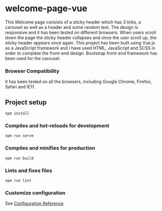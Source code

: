 # welcome-page-vue
This Welcome page consists of a sticky header which has 3 links, a carousel as well as a header and some random text. The design is responsive and it has been tested on different browsers.
When users scroll down the page the sticky header collapses and once the user scroll up, the sticky header appears once again.
This project has been built using Vue.js as a JavaScript framework and I have used HTML, JavaScript and SCSS in order to complete the front-end design. Bootstrap front-end framework has been used for the carousel.

### Browser Compatibility
It has been tested on all the browsers, including Google Chrome, Firefox, Safari and IE11.

## Project setup
```
npm install
```

### Compiles and hot-reloads for development
```
npm run serve
```

### Compiles and minifies for production
```
npm run build
```

### Lints and fixes files
```
npm run lint
```

### Customize configuration
See [Configuration Reference](https://cli.vuejs.org/config/).
